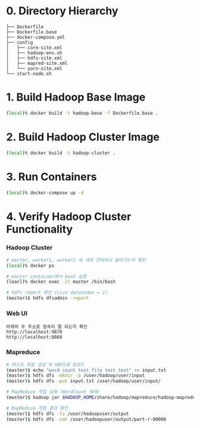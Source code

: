 # 0. Directory Hierarchy
```
├── Dockerfile
├── Dockerfile.base
├── docker-compose.yml
├── config
│   ├── core-site.xml
│   ├── hadoop-env.sh
│   ├── hdfs-site.xml
│   ├── mapred-site.xml
│   └── yarn-site.xml
└── start-node.sh
```

# 1. Build Hadoop Base Image
```bash
(local)% docker build -t hadoop-base -f Dockerfile.base .
```

# 2. Build Hadoop Cluster Image
```bash
(local)% docker build -t hadoop-cluster .
```

# 3. Run Containers
```bash
(local)% docker-compose up -d 
```

# 4. Verify Hadoop Cluster Functionality
### Hadoop Cluster
```bash
# master, worker1, worker2 세 개의 컨테이너 돌아가는지 확인
(local)% docker ps

# master container에서 bash 실행
(loacl)% docker exec -it master /bin/bash

# hdfs report 확인 (Live datanodes = 2)
(master)$ hdfs dfsadmin -report
```
### Web UI
```text
아래의 두 주소로 접속이 잘 되는지 확인
http://localhost:9870
http://localhost:8088
```
### Mapreduce
```bash
# 테스트 파일 생성 및 HDFS에 업로드
(master)$ echo "word count test file test test" >> input.txt
(master)$ hdfs dfs -mkdir -p /user/hadoop/user/input
(master)$ hdfs dfs -put input.txt /user/hadoop/user/input/

# MapReduce 작업 실행 (WordCount 예제)
(master)$ hadoop jar $HADOOP_HOME/share/hadoop/mapreduce/hadoop-mapreduce-examples-*.jar wordcount /user/hadoopuser/input /user/hadoopuser/output

# MapReduce 작업 결과 확인
(master)$ hdfs dfs -ls /user/hadoopuser/output
(master)$ hdfs dfs -cat /user/hadoopuser/output/part-r-00000
```
